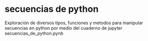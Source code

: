 # secuencias de python
Exploración de diversos tipos, funciones y metodos para manipular secuencias en python por medio del cuaderno de jupyter secuencias_de_python.pynb
